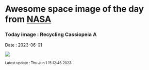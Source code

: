 
# Awesome space image of the day from [NASA](https://api.nasa.gov/)

### Today image : Recycling Cassiopeia A
Date : 2023-06-01

![](https://apod.nasa.gov/apod/image/2306/Chandrafirstlight_0_1024.jpg)

<small>Latest update : Thu Jun  1 15:12:46 2023</small>
        